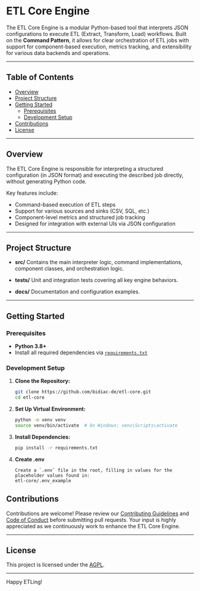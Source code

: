 # ETL Core Engine

The ETL Core Engine is a modular Python-based tool that interprets JSON configurations to execute ETL (Extract, Transform, Load) workflows. Built on the **Command Pattern**, it allows for clear orchestration of ETL jobs with support for component-based execution, metrics tracking, and extensibility for various data backends and operations.

---

## Table of Contents

- [Overview](#overview)
- [Project Structure](#project-structure)
- [Getting Started](#getting-started)
  - [Prerequisites](#prerequisites)
  - [Development Setup](#development-setup)
- [Contributions](#contributions)
- [License](#license)

---

## Overview

The ETL Core Engine is responsible for interpreting a structured configuration (in JSON format) and executing the described job directly, without generating Python code.

Key features include:

- Command-based execution of ETL steps
- Support for various sources and sinks (CSV, SQL, etc.)
- Component-level metrics and structured job tracking
- Designed for integration with external UIs via JSON configuration

---

## Project Structure

- **src/**
  Contains the main interpreter logic, command implementations, component classes, and orchestration logic.

- **tests/**
  Unit and integration tests covering all key engine behaviors.

- **docs/**
  Documentation and configuration examples.

---

## Getting Started

### Prerequisites

- **Python 3.8+**
- Install all required dependencies via [`requirements.txt`](requirements.txt)

### Development Setup

1. **Clone the Repository:**

    ```bash
    git clone https://github.com/bidiac-de/etl-core.git
    cd etl-core
    ```

2. **Set Up Virtual Environment:**

    ```bash
    python -m venv venv
    source venv/bin/activate  # On Windows: venv\Scripts\activate
    ```

3. **Install Dependencies:**

    ```bash
    pip install -r requirements.txt
    ```

4. **Create .env**

    ```plaintext
    Create a `.env` file in the root, filling in values for the placeholder values found in:
    etl-core/.env_example
    ```
## Contributions

Contributions are welcome! Please review our [Contributing Guidelines](CONTRIBUTING.md) and [Code of Conduct](CODE_OF_CONDUCT.md) before submitting pull requests. Your input is highly appreciated as we continuously work to enhance the ETL Core Engine.

---

## License

This project is licensed under the [AGPL](LICENSE).

---

Happy ETLing!
